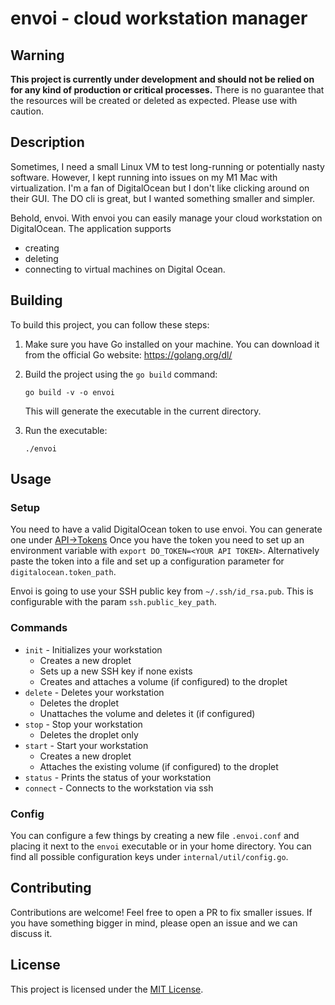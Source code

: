 # envoi - cloud workstation manager

## Warning
**This project is currently under development and should not be relied on for any kind of production or critical processes.** There is no guarantee that the resources will be created or deleted as expected. Please use with caution.

## Description

Sometimes, I need a small Linux VM to test long-running or potentially nasty software.
However, I kept running into issues on my M1 Mac with virtualization. I'm a fan of DigitalOcean but I don't like clicking around on their GUI. The DO cli is great, but I wanted something smaller and simpler.

Behold, envoi.
With envoi you can easily manage your cloud workstation on DigitalOcean. The application supports 
- creating
- deleting
- connecting to
virtual machines on Digital Ocean.

## Building

To build this project, you can follow these steps:

1. Make sure you have Go installed on your machine. You can download it from the official Go website: https://golang.org/dl/

2. Build the project using the `go build` command:

    ```shell
    go build -v -o envoi
    ```

    This will generate the executable in the current directory.

3. Run the executable:

    ```shell
    ./envoi
    ```

## Usage

### Setup
You need to have a valid DigitalOcean token to use envoi. You can generate one under [API->Tokens](https://cloud.digitalocean.com/account/api/tokens)
Once you have the token you need to set up an environment variable with `export DO_TOKEN=<YOUR API TOKEN>`.
Alternatively paste the token into a file and set up a configuration parameter for `digitalocean.token_path`.

Envoi is going to use your SSH public key from `~/.ssh/id_rsa.pub`. This is configurable with the param `ssh.public_key_path`.

### Commands

* `init` - Initializes your workstation
    * Creates a new droplet
    * Sets up a new SSH key if none exists
    * Creates and attaches a volume (if configured) to the droplet
* `delete` - Deletes your workstation
    * Deletes the droplet
    * Unattaches the volume and deletes it (if configured)
* `stop` - Stop your workstation
    * Deletes the droplet only
* `start` - Start your workstation
    * Creates a new droplet
    * Attaches the existing volume (if configured) to the droplet
* `status` - Prints the status of your workstation
* `connect` - Connects to the workstation via ssh

### Config
You can configure a few things by creating a new file `.envoi.conf` and placing it next to the `envoi` executable or in your home directory.
You can find all possible configuration keys under `internal/util/config.go`.

## Contributing

Contributions are welcome!
Feel free to open a PR to fix smaller issues.
If you have something bigger in mind, please open an issue and we can discuss it.

## License

This project is licensed under the [MIT License](LICENSE.txt).
